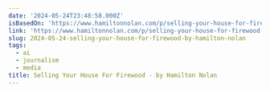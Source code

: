 ```yaml
---
date: '2024-05-24T23:48:58.000Z'
isBasedOn: 'https://www.hamiltonnolan.com/p/selling-your-house-for-firewood'
link: 'https://www.hamiltonnolan.com/p/selling-your-house-for-firewood'
slug: 2024-05-24-selling-your-house-for-firewood-by-hamilton-nolan
tags:
  - ai
  - journalism
  - media
title: Selling Your House For Firewood - by Hamilton Nolan
---
```

 
